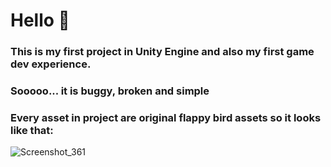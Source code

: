 # Hello 👋

### This is my first project in Unity Engine and also my first game dev experience.
### Sooooo... it is buggy, broken and simple
### Every asset in project are original flappy bird assets so it looks like that:
![Screenshot_361](https://github.com/user-attachments/assets/6a5af6ce-6035-46db-8477-a7d6f0c2c8e7)
